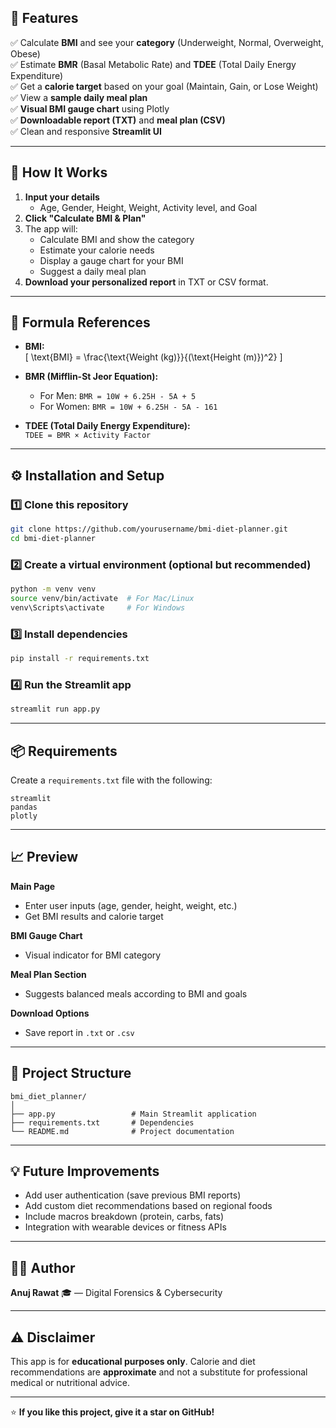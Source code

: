 

## 🚀 **Features**

✅ Calculate **BMI** and see your **category** (Underweight, Normal, Overweight, Obese)  
✅ Estimate **BMR** (Basal Metabolic Rate) and **TDEE** (Total Daily Energy Expenditure)  
✅ Get a **calorie target** based on your goal (Maintain, Gain, or Lose Weight)  
✅ View a **sample daily meal plan**  
✅ **Visual BMI gauge chart** using Plotly  
✅ **Downloadable report (TXT)** and **meal plan (CSV)**  
✅ Clean and responsive **Streamlit UI**

---

## 🧮 **How It Works**

1. **Input your details**  
   - Age, Gender, Height, Weight, Activity level, and Goal  
2. **Click "Calculate BMI & Plan"**  
3. The app will:
   - Calculate BMI and show the category  
   - Estimate your calorie needs  
   - Display a gauge chart for your BMI  
   - Suggest a daily meal plan  
4. **Download your personalized report** in TXT or CSV format.

---

## 🧠 Formula References

- **BMI:**  
  \[
  \text{BMI} = \frac{\text{Weight (kg)}}{(\text{Height (m)})^2}
  \]

- **BMR (Mifflin-St Jeor Equation):**  
  - For Men: `BMR = 10W + 6.25H - 5A + 5`  
  - For Women: `BMR = 10W + 6.25H - 5A - 161`

- **TDEE (Total Daily Energy Expenditure):**  
  `TDEE = BMR × Activity Factor`

---

## ⚙️ Installation and Setup

### 1️⃣ Clone this repository
```bash
git clone https://github.com/yourusername/bmi-diet-planner.git
cd bmi-diet-planner
````

### 2️⃣ Create a virtual environment (optional but recommended)

```bash
python -m venv venv
source venv/bin/activate  # For Mac/Linux
venv\Scripts\activate     # For Windows
```

### 3️⃣ Install dependencies

```bash
pip install -r requirements.txt
```

### 4️⃣ Run the Streamlit app

```bash
streamlit run app.py
```

---

## 📦 Requirements

Create a `requirements.txt` file with the following:

```
streamlit
pandas
plotly
```

---

## 📈 Preview

**Main Page**

* Enter user inputs (age, gender, height, weight, etc.)
* Get BMI results and calorie target

**BMI Gauge Chart**

* Visual indicator for BMI category

**Meal Plan Section**

* Suggests balanced meals according to BMI and goals

**Download Options**

* Save report in `.txt` or `.csv`

---

## 📁 Project Structure

```
bmi_diet_planner/
│
├── app.py                 # Main Streamlit application
├── requirements.txt       # Dependencies
└── README.md              # Project documentation
```

---

## 💡 Future Improvements

* Add user authentication (save previous BMI reports)
* Add custom diet recommendations based on regional foods
* Include macros breakdown (protein, carbs, fats)
* Integration with wearable devices or fitness APIs

---

## 🧑‍💻 Author

**Anuj Rawat**
🎓 — Digital Forensics & Cybersecurity


---

## ⚠️ Disclaimer

This app is for **educational purposes only**.
Calorie and diet recommendations are **approximate** and not a substitute for professional medical or nutritional advice.

---

⭐ **If you like this project, give it a star on GitHub!**
